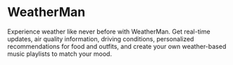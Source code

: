 # WeatherMan
Experience weather like never before with WeatherMan. Get real-time updates, air quality information, driving conditions, personalized recommendations for food and outfits, and create your own weather-based music playlists to match your mood.

